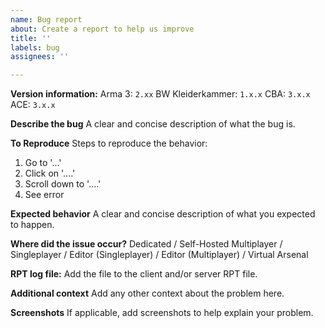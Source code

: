 ```yaml
---
name: Bug report
about: Create a report to help us improve
title: ''
labels: bug
assignees: ''

---
```


**Version information:**
Arma 3: `2.xx`
BW Kleiderkammer: `1.x.x`
CBA: `3.x.x`
ACE: `3.x.x`

**Describe the bug**
A clear and concise description of what the bug is.

**To Reproduce**
Steps to reproduce the behavior:
1. Go to '...'
2. Click on '....'
3. Scroll down to '....'
4. See error

**Expected behavior**
A clear and concise description of what you expected to happen.

**Where did the issue occur?**
Dedicated / Self-Hosted Multiplayer / Singleplayer / Editor (Singleplayer) / Editor (Multiplayer) / Virtual Arsenal

**RPT log file:**
Add the file to the client and/or server RPT file.

**Additional context**
Add any other context about the problem here.

**Screenshots**
If applicable, add screenshots to help explain your problem.
